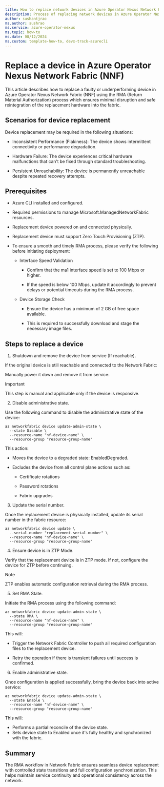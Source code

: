 ```yaml
---
title: How to replace network devices in Azure Operator Nexus Network Fabric
description: Process of replacing network devices in Azure Operator Nexus Network Fabric.
author: sushantjrao 
ms.author: sushrao
ms.service: azure-operator-nexus
ms.topic: how-to
ms.date: 08/12/2024
ms.custom: template-how-to, devx-track-azurecli
---
```


# Replace a device in Azure Operator Nexus Network Fabric (NNF)

This article describes how to replace a faulty or underperforming device in Azure Operator Nexus Network Fabric (NNF) using the RMA (Return Material Authorization) process which ensures minimal disruption and safe reintegration of the replacement hardware into the fabric.

## Scenarios for device replacement

Device replacement may be required in the following situations:

- Inconsistent Performance (Flakiness): The device shows intermittent connectivity or performance degradation.

- Hardware Failure: The device experiences critical hardware malfunctions that can't be fixed through standard troubleshooting.

- Persistent Unreachability: The device is permanently unreachable despite repeated recovery attempts.

## Prerequisites

- Azure CLI installed and configured.

- Required permissions to manage Microsoft.ManagedNetworkFabric resources.

- Replacement device powered on and connected physically.

- Replacement device must support Zero Touch Provisioning (ZTP).

- To ensure a smooth and timely RMA process, please verify the following before initiating deployment:
    
    - Interface Speed Validation

        - Confirm that the ma1 interface speed is set to 100 Mbps or higher.
        
        - If the speed is below 100 Mbps, update it accordingly to prevent delays or potential timeouts during the RMA process.

    - Device Storage Check
        - Ensure the device has a minimum of 2 GB of free space available.

        - This is required to successfully download and stage the necessary image files.
 

## Steps to replace a device

1. Shutdown and remove the device from service (If reachable).

If the original device is still reachable and connected to the Network Fabric:

Manually power it down and remove it from service.

> [!Important]
> This step is manual and applicable only if the device is responsive.

2. Disable administrative state.

Use the following command to disable the administrative state of the device:

```Azure CLI
az networkfabric device update-admin-state \
  --state Disable \
  --resource-name "nf-device-name" \
  --resource-group "resource-group-name"
```

This action:

- Moves the device to a degraded state: EnabledDegraded.

- Excludes the device from all control plane actions such as:

    - Certificate rotations
    
    - Password rotations
    
    - Fabric upgrades

3. Update the serial number.

Once the replacement device is physically installed, update its serial number in the fabric resource:

```Azure CLI
az networkfabric device update \
  --serial-number "replacement-serial-number" \
  --resource-name "nf-device-name" \
  --resource-group "resource-group-name"
```

4. Ensure device is in ZTP Mode.

Verify that the replacement device is in ZTP mode. If not, configure the device for ZTP before continuing.

> [!Note]
> ZTP enables automatic configuration retrieval during the RMA process.

5. Set RMA State.

Initiate the RMA process using the following command:

```Azure CLI
az networkfabric device update-admin-state \
  --state RMA \
  --resource-name "nf-device-name" \
  --resource-group "resource-group-name"
```

This will:

- Trigger the Network Fabric Controller to push all required configuration files to the replacement device.

- Retry the operation if there is transient failures until success is confirmed.

6. Enable administrative state.

Once configuration is applied successfully, bring the device back into active service:

```Azure CLI
az networkfabric device update-admin-state \
  --state Enable \
  --resource-name "nf-device-name" \
  --resource-group "resource-group-name"
```

This will: 

- Performs a partial reconcile of the device state.
- Sets device state to Enabled once it's fully healthy and synchronized with the fabric.

## Summary

The RMA workflow in Network Fabric ensures seamless device replacement with controlled state transitions and full configuration synchronization. This helps maintain service continuity and operational consistency across the network.
